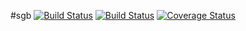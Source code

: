 #sgb
[![Build Status](https://travis-ci.org/theninjateam/sgb.svg?branch=gestaoobras)](https://travis-ci.org/theninjateam/sgb)
[![Build Status](https://travis-ci.org/theninjateam/sgb.svg?branch=gestaoobras)](https://travis-ci.org/theninjateam/sgb)
[![Coverage Status](https://coveralls.io/repos/github/theninjateam/sgb/badge.svg?branch=gestaoobras)](https://coveralls.io/github/theninjateam/sgb?branch=gestaoobras)
